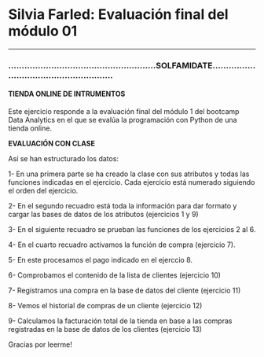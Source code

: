 
# Silvia Farled: Evaluación final del módulo 01
***
### .......................................................SOLFAMIDATE.......................................................
#### TIENDA ONLINE DE INTRUMENTOS 

Este ejercicio responde a la evaluación final del módulo 1 del bootcamp Data Analytics en el que se evalúa la programación con Python de una tienda online. 

**EVALUACIÓN CON CLASE**

Así se han estructurado los datos:

1- En una primera parte se ha creado la clase con sus atributos y todas las funciones indicadas en el ejercicio. Cada ejercicio está numerado siguiendo el orden del ejercicio. 

2- En el segundo recuadro está toda la información para dar formato y cargar las bases de datos de los atributos (ejercicios 1 y 9)

3- En el siguiente recuadro se prueban las funciones de los ejercicios 2 al 6. 

4- En el cuarto recuadro activamos la función de compra (ejercicio 7). 

5- En este procesamos el pago indicado en el ejerccio 8. 

6- Comprobamos el contenido de la lista de clientes (ejercicio 10)

7- Registramos una compra en la base de datos del cliente (ejercicio 11)

8- Vemos el historial de compras de un cliente (ejercicio 12)

9- Calculamos la facturación total de la tienda en base a las compras registradas en la base de datos de los clientes (ejercicio 13)

Gracias por leerme! 
